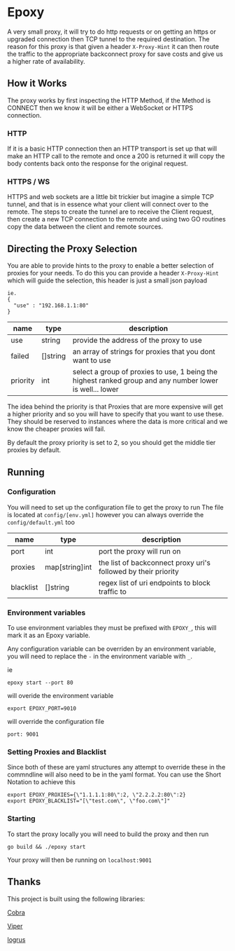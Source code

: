 # Epoxy

A very small proxy, it will try to do http requests or on getting an https or upgraded connection then TCP tunnel to the required destination.
The reason for this proxy is that given a header `X-Proxy-Hint` it can then route the traffic to the appropriate backconnect proxy for save costs and give us a higher rate of availability.

## How it Works
The proxy works by first inspecting the HTTP Method, if the Method is CONNECT then we know it will be either a WebSocket or HTTPS connection. 

### HTTP
If it is a basic HTTP connection then an HTTP transport is set up that will make an HTTP call to the remote and once a 200 is returned it will copy the body contents back onto the response for the original request. 

### HTTPS / WS
HTTPS and web sockets are a little bit trickier but imagine a simple TCP tunnel, and that is in essence what your client will connect over to the remote. The steps to create the tunnel are to receive the Client request, then create a new TCP connection to the remote and using two GO routines copy the data between the client and remote sources. 

## Directing the Proxy Selection 
You are able to provide hints to the proxy to enable a better selection of proxies for your needs. To do this you can provide a header `X-Proxy-Hint` which will guide the selection, this header is just a small json payload

```
ie.
{ 
  "use" : "192.168.1.1:80"
}
```

| name     | type     | description                                                                                              |
| -------- | -------- | -------------------------------------------------------------------------------------------------------- |
| use      | string   | provide the address of the proxy to use                                                                  |
| failed   | []string | an array of strings for proxies that you dont want to use                                                |
| priority | int      | select a group of proxies to use, 1 being the highest ranked group and any number lower is well... lower |

The idea behind the priority is that Proxies that are more expensive will get a higher priority and so you will have to specify that you want to use these. They should be reserved to instances where the data is more critical and we know the cheaper proxies will fail.

By default the proxy priority is set to 2, so you should get the middle tier proxies by default.

## Running
### Configuration
You will need to set up the configuration file to get the proxy to run
The file is located at `config/[env.yml]` however you can always override the `config/default.yml` too

| name      | type           | description                                                    |
| --------- | -------------- | -------------------------------------------------------------- |
| port      | int            | port the proxy will run on                                     |
| proxies   | map[string]int | the list of backconnect proxy uri's followed by their priority |
| blacklist | []string       | regex list of uri endpoints to block traffic to                |

### Environment variables
To use environment variables they must be prefixed with `EPOXY_`, this will mark it as an Epoxy variable.

Any configuration variable can be overriden by an environment variable, you will need to replace the `-` in the environment variable with `_`. 

ie 
```
epoxy start --port 80 
```
will overide the environment variable

```
export EPOXY_PORT=9010

```
will override the configuration file
```
port: 9001
```

### Setting Proxies and Blacklist
Since both of these are yaml structures any attempt to override these in the commndline will also need to be in the yaml format. You can use the Short Notation to achieve this

```
export EPOXY_PROXIES={\"1.1.1.1:80\":2, \"2.2.2.2:80\":2}
export EPOXY_BLACKLIST="[\"test.com\", \"foo.com\"]"
```


### Starting
To start the proxy locally you will need to build the proxy and then run

```
go build && ./epoxy start
```

Your proxy will then be running on `localhost:9001`


## Thanks
This project is built using the following libraries:

[Cobra](https://github.com/spf13/cobra)

[Viper](https://github.com/spf13/viper)

[logrus](github.com/sirupsen/logrus)

